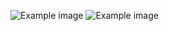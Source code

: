 ![Example image](https://raw.github.com/dzharvis/twitter-rt/master/screen.png "Example image ")
![Example image](https://raw.github.com/dzharvis/twitter-rt/master/screen2.png "Example image ")